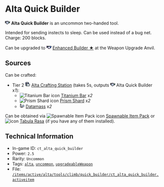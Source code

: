 # Alta Quick Builder

<img src="https://raw.githubusercontent.com/Ceterai/Enternia/main/items/active/alta/tools/climb/quick_builder/icon.png" alt="Alta Quick Builder icon" loading="lazy" width="auto" height="16px"/> **Alta Quick Builder** is an uncommon two-handed tool.

Intended for sending instects to sleep. Can be used instead of a bug net.
Charge: 200 blocks.

Can be upgraded to <img src="https://raw.githubusercontent.com/Ceterai/Enternia/main/items/active/alta/tools/climb/quick_builder/icon_upg.png" alt="Enhanced Builder ★ icon" loading="lazy" width="auto" height="16px"/> [Enhanced Builder ★](https://ceterai.github.io/MyEnternia/Wiki/EnhancedBuilder) at the Weapon Upgrade Anvil.

## Sources

Can be crafted:

- Tier 2 ![ ](https://raw.githubusercontent.com/Ceterai/Enternia/main/objects/alta/crafting/crafting_station/icon2.png) [Alta Crafting Station](https://ceterai.github.io/MyEnternia/Wiki/AltaCraftingStation) (takes 5s, outputs <img src="https://raw.githubusercontent.com/Ceterai/Enternia/main/items/active/alta/tools/climb/quick_builder/icon.png" alt="Alta Quick Builder icon" loading="lazy" width="auto" height="16px"/> Alta Quick Builder x*1*):
  - <img src="https://starbounder.org/mediawiki/images/9/94/Titanium_Bar.png" alt="Titanium Bar icon" loading="lazy" width="14px" height="13px"/> [Titanium Bar](https://starbounder.org/Titanium_Bar) x*2*
  - <img src="https://starbounder.org/mediawiki/images/c/c0/Prism_Shard.png" alt="Prism Shard icon" loading="lazy" width="10px" height="10px"/> [Prism Shard](https://starbounder.org/Prism_Shard) x*2*
  - <img src="https://raw.githubusercontent.com/Ceterai/Enternia/main/items/generic/crafting/alta/datamass.png" alt="Datamass icon" loading="lazy" width="auto" height="16px"/> [Datamass](https://ceterai.github.io/MyEnternia/Wiki/Datamass) x*2*

Can be obtained via <img src="https://raw.githubusercontent.com/Silverfeelin/Starbound-SpawnableItemPack/master/interface/sip/iconSmall.png" alt="Spawnable Item Pack icon" width="18" height="14"/> [Spawnable Item Pack](https://steamcommunity.com/sharedfiles/filedetails/?id=733665104) or <img src="https://steamuserimages-a.akamaihd.net/ugc/263843960696222713/3EC9A7C005541F7D577EBCB8C5736B4EFC9973D6/" alt="icon" width="8" height="12"/> [Tabula Rasa](https://community.playstarbound.com/resources/the-tabula-rasa.3222/) (if you have any of them installed).

## Technical Information

- In-game ID: `ct_alta_quick_builder`
- Power: `2.5`
- Rarity: `Uncommon`
- Tags: [`alta`](https://ceterai.github.io/MyEnternia/Wiki/Tags/Alta), [`uncommon`](https://ceterai.github.io/MyEnternia/Wiki/Tags/Uncommon), [`upgradeableWeapon`](https://ceterai.github.io/MyEnternia/Wiki/Tags/UpgradeableWeapon)
- File: [`/items/active/alta/tools/climb/quick_builder/ct_alta_quick_builder.activeitem`](https://github.com/Ceterai/Enternia/blob/main/items/active/alta/tools/climb/quick_builder/ct_alta_quick_builder.activeitem)
